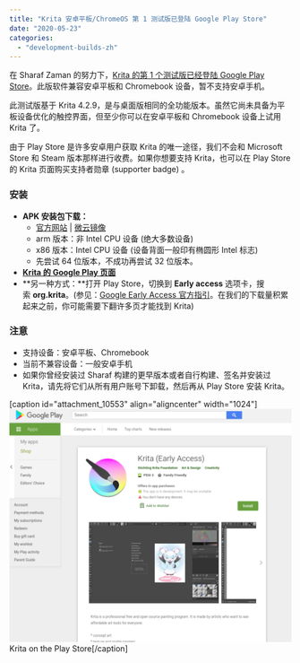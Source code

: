 ```yaml
---
title: "Krita 安卓平板/ChromeOS 第 1 测试版已登陆 Google Play Store"
date: "2020-05-23"
categories: 
  - "development-builds-zh"
---
```


在 Sharaf Zaman 的努力下，[Krita 的第 1 个测试版已经登陆 Google Play Store](https://play.google.com/store/apps/details?id=org.krita)。此版软件兼容安卓平板和 Chromebook 设备，暂不支持安卓手机。

此测试版基于 Krita 4.2.9，是与桌面版相同的全功能版本。虽然它尚未具备为平板设备优化的触控界面，但至少你可以在安卓平板和 Chromebook 设备上试用 Krita 了。

由于 Play Store 是许多安卓用户获取 Krita 的唯一途径，我们不会和 Microsoft Store 和 Steam 版本那样进行收费。如果你想要支持 Krita，也可以在 Play Store 的 Krita 页面购买支持者勋章 (supporter badge) 。

### 安装

- **APK 安装包下载：**
    - [官方网站](https://files.kde.org/krita/android/) | [微云镜像](https://share.weiyun.com/tEkbnO1K)
    - arm 版本：非 Intel CPU 设备 (绝大多数设备)
    - x86 版本：Intel CPU 设备 (设备背面一般印有椭圆形 Intel 标志)
    - 先尝试 64 位版本，不成功再尝试 32 位版本。
- [**Krita 的 Google Play 页面**](https://play.google.com/store/apps/details?id=org.krita)
- **另一种方式：**打开 Play Store，切换到 **Early access** 选项卡，搜索 **org.krita**。(参见：[Google Early Access 官方指引](https://support.google.com/googleplay/answer/7003180?hl=en)。在我们的下载量积累起来之前，你可能需要下翻许多页才能找到 Krita)

### **注意**

- 支持设备：安卓平板、Chromebook
- 当前不兼容设备：一般安卓手机
- 如果你曾经安装过 Sharaf 构建的更早版本或者自行构建、签名并安装过 Krita，请先将它们从所有用户账号下卸载，然后再从 Play Store 安装 Krita。

\[caption id="attachment\_10553" align="aligncenter" width="1024"\][![](images/playstore-1024x846.png)](https://play.google.com/store/apps/details?id=org.krita) Krita on the Play Store\[/caption\]
